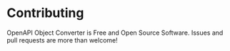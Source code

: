# Contributing

OpenAPI Object Converter is Free and Open Source Software. Issues and pull requests are more than welcome!

